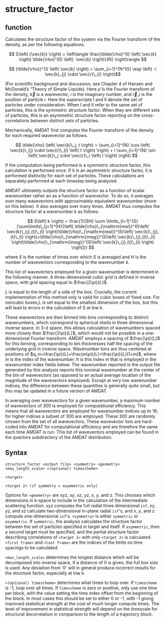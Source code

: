 <h1>structure_factor</h1>
<h2>function</h2>

Calculates the structure factor of the system via the Fourier transform of the density, as per the following equations.

$$ S\left( {\vec{k}} \right) = \left\langle \frac{\tilde{\rho}^{I} \left( \vec{k} \right) \tilde{\rho}^{II} \left( -\vec{k} \right)}{N}  \right\rangle $$

$$ {\tilde{\rho}}^{I} \left( \vec{k} \right) = \sum_{i=1}^{N^{I}} \exp \left( -i \vec{k}_{j} \cdot \vec{r}\_{i} \right)$$

(For scientific background and discussion, see Chapter 4 of Hansen and McDonald’s “Theory of Simple Liquids). Here $\tilde{\rho}$ is the Fourier transform of the density, $\vec{k}$ is a wavevector, $i$ is the imaginary number, and $\vec{r}\_{i}$ is the position of particle $i$. Here the superscripts I and II denote the set of particles under consideration. When I and II refer to the same set of particles, this is the symmetric structure factor. When they are different sets of particles, this is an asymmetric structure factor reporting on the cross-correlations between distinct sets of particles.

Mechanically, AMDAT first computes the Fourier transform of the density for each required wavevector as follows.

$$ \tilde{\rho} \left( \vec{k}\_j, t \right) = \sum_{i=1}^{N} \cos \left( \vec{k}\_{j} \cdot \vec{r}\_{i} \left( t \right) \right) + i \sum_{i=1}^{N} \sin \left( \vec{k}\_j \cdot \vec{r}\_i \left( t \right) \right) $$
<!-- ORIGINAL EQUATION: $$ \[\tilde{\rho} \left( \vec{k}_{j},t \right)=\sum\limits_{i=1}^{N}{\cos \left( \vec{k}_{j}\cdot \vec{r}_{i}\left( t \right) \right)}+i\sum\limits_{i=1}^{N}{\sin \left( \vec{k}_{j}\cdot \vec{r}_{i}\left( t \right) \right)}\] $$ -->

If the computation being performed is a symmetric structure factor, this calculation is performed once. If it is an asymmetric structure factor, it is performed distinctly for each set of particles. These calculations are separately performed at each timestep being analyzed.

AMDAT ultimately outputs the structure factor as a function of scalar wavenumber rather an as a function of wavevector. To do so, it averages over many wavevectors with approximately equivalent wavenumber (more on this below). It also averages over many times. AMDAT thus computes the structure factor at a wavenumber k as follows.

$$ S\left( k \right) = \frac{1}{SH} \sum \limits_{l=1}^{S}{\sum\limits\_{j=1}^{H}{\left[ \tilde{\rho}\_{\mathrm{real}}^{I}\left( \vec{k}\_{j},{t}\_{l} \right)\tilde{\rho}\_{\mathrm{real}}^{II}\left( \vec{k}\_{j},{t}\_{l} \right)+\tilde{\rho}\_{\mathrm{imag}}^{I}\left( \vec{k}\_{j},{t}\_{l} \right)\tilde{\rho}\_{\mathrm{imag}}^{II}\left( \vec{k}\_{j},{t}\_{l} \right) \right]}} $$
<!-- $$ S\left( k \right)=\frac{1}{SH}\sum\limits_{l=1}^{S}{\sum\limits_{j=1}^{H}{\left[ \tilde{\rho} _{real}^{I}\left( \vec{k}_{j},t_{l}} \right)\tilde{\rho} _{real}^{II}\left( \vec{k}_{j},t_{l} \right)+\tilde{\rho} _{imag}^{I}\left( \vec{k}_{j},t_{l} \right)\tilde{\rho} _{imag}^{II}\left( \vec{k}_{j},t_{l} \right) \right]}} $$
 -->

where $S$ is the number of times over which $S$ is averaged and $H$ is the number of wavevectors corresponding to the wavenumber $k$.


This list of wavevectors employed for a given wavenumber is determined in the following manner. A three-dimensional cubic grid is defined in inverse space, with grid spacing equal to $\frac{2\pi}{L}$. 

$L$ is equal to the length of a side of the box. Crucially, the current implementation of this method only is valid for cubic boxes of fixed size. For noncubic boxes,L is set equal to the smallest dimension of the box, but this will lead to errors in the calculation of S at low k. 

These wavevectors are then binned into bins corresponding to distinct wavenumbers, which correspond to spherical shells in three dimensional inverse space. In 3-d space, this allows calculation of wavenumbers spaced more closely than $\frac{2\pi}{L}$, which would not be possible in a one-dimensional Fourier transform.  AMDAT employs a spacing of $\frac{\pi}{L}$ for this binning, corresponding to bin thicknesses half the spacing of the underlying grid in inverse space. Wavenumber bins are thus centered at positions of $q_m=\frac{\pi}{L}+\frac{m\pi}{L}=\frac{\pi}{L}(1+m)$, where $m$ is the index of the wavenumber. It is this index $m$ that is employed in the wavenumber index fields below. The wavenumber reported in the output file generated by this analysis reports this nominal wavenumber at the center of the bin of wavevectors (as opposed to an actual average location of the magnitude of the wavevectors employed). Except at very low wavenumber indices, the difference between these quantities is generally quite small, but this may be updated in a future version of AMDAT.

In averaging over wavevectors for a given wavenumber, a maximum number of wavevectors of 300 is employed for computational efficiency. This means that all wavevectors are employed for wavenumber indices up to 16; for higher indices a subset of 300 are employed. These 300 are randomly chosen from the set of all wavevectors. These wavevector lists are hard-coded into AMDAT for computational efficiency and are therefore the same each time AMDAT is run. This list of wavevectors employed can be found in the qvectors subdirectory of the AMDAT distribution.

<h2>Syntax</h2>

```
structure_factor <output file> <symmetry> <geometry> <max_length_scale> <(optional) timescheme>

<target>

<target 2> (if symmetry = asymmetric only)
```

Options for `<geometry>` are $xyz$, $xy$, $xz$, $yz$, $x$, $y$, and $z$. This chooses which dimensions in k-space to include in the calculation of the intermediate scattering function. $xyz$ computes the full radial three dimensional `isf`, $xy$, $yz$, and $xz$ calculate two-dimensional in-plane radial `isf`'s, and $x$, $y$, and $z$ compute one-dimensional `isf`'s. `<symmetry>` is either `symmetric` or `asymmetric`. If `symmetric`, the analysis calculates the structure factor between the set of particles specified in target and itself. If `asymmetric`, then a second target must be specified, and the partial structure factor describing correlations of `<target 1>` with only `<target 2>` is calculated. `<first frame>` and `<last frame>` are the indices of the limits on time spacings to be calculated.

`<max_length_scale>` determines the longest distance which will be decomposed into inverse space, if a distance of 0 is given, the full box size is used. Any deviation from '0' will in general produce incorrect results for the structure factor, especially at low k.

`<(optional) timescheme>` determines what times to loop over. If `timescheme` is -1, loop over all times. If `timescheme` is zero or positive, only use one time per block, with the value setting the time index offset from the beginning of the block. In most cases this should be set to either 0 or -1, with -1 giving improved statistical strength at the cost of much longer compute times. The level of improvement in statistical strength will depend on the timescale for structural decorrelation in comparison to the length of a trajectory block.
